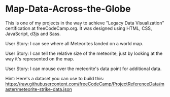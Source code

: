 # Map-Data-Across-the-Globe

This is one of my projects in the way to achieve "Legacy Data Visualization" certification at freeCodeCamp.org. It was designed using HTML, CSS, JavaScript, d3js and Sass.

User Story: I can see where all Meteorites landed on a world map.

User Story: I can tell the relative size of the meteorite, just by looking at the way it's represented on the map.

User Story: I can mouse over the meteorite's data point for additional data.

Hint: Here's a dataset you can use to build this: https://raw.githubusercontent.com/freeCodeCamp/ProjectReferenceData/master/meteorite-strike-data.json

